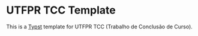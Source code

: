 # UTFPR TCC Template

This is a [Typst](https://typst.app/) template for UTFPR TCC (Trabalho de Conclusão de Curso).